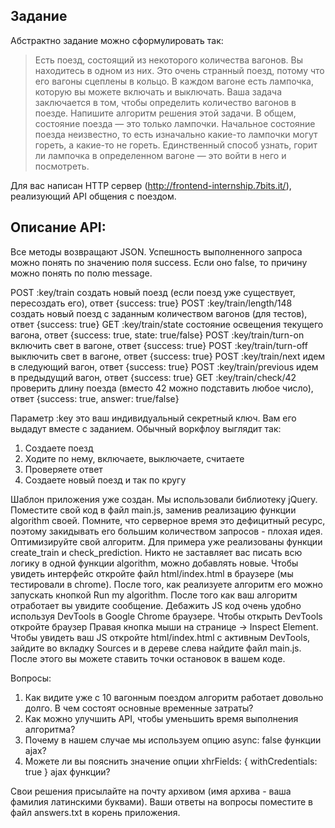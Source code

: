 Задание
-------

Абстрактно задание можно сформулировать так:

>Есть поезд, состоящий из некоторого количества вагонов. Вы находитесь в одном из них. Это очень странный поезд, потому что его вагоны сцеплены в кольцо. В каждом вагоне есть лампочка, которую вы можете включать и выключать. Ваша задача заключается в том, чтобы определить количество вагонов в поезде. Напишите алгоритм решения этой задачи.
В общем, состояние поезда — это только лампочки. Начальное состояние поезда неизвестно, то есть изначально какие-то лампочки могут гореть, а какие-то не гореть. Единственный способ узнать, горит ли лампочка в определенном вагоне — это войти в него и посмотреть.

Для вас написан HTTP сервер (http://frontend-internship.7bits.it/), реализующий API общения с поездом.

Описание API:
-------------

Все методы возвращают JSON. Успешность выполненного запроса можно понять по значению поля success. Если оно false, то причину можно понять по полю message.

POST :key/train                создать новый поезд (если поезд уже существует, пересоздать его), ответ {success: true}
POST :key/train/length/148     создать новый поезд с заданным количеством вагонов (для тестов), ответ {success: true}
GET :key/train/state           состояние освещения текущего вагона, ответ {success: true, state: true/false}
POST :key/train/turn-on        включить свет в вагоне, ответ {success: true}
POST :key/train/turn-off       выключить свет в вагоне, ответ {success: true}
POST :key/train/next           идем в следующий вагон, ответ {success: true}
POST :key/train/previous       идем в предыдущий вагон, ответ {success: true}
GET :key/train/check/42        проверить длину поезда (вместо 42 можно подставить любое число), ответ {success: true, answer: true/false}

Параметр :key это ваш индивидуальный секретный ключ. Вам его выдадут вместе с заданием.
Обычный воркфлоу выглядит так:
1. Создаете поезд
2. Ходите по нему, включаете, выключаете, считаете
3. Проверяете ответ
4. Создаете новый поезд и так по кругу

Шаблон приложения уже создан. Мы использовали библиотеку jQuery.
Поместите свой код в файл main.js, заменив реализацию функции algorithm своей.
Помните, что серверное время это дефицитный ресурс, поэтому закидывать его большим количеством запросов - плохая идея. Оптимизируйте свой алгоритм.
Для примера уже реализованы функции create_train и check_prediction. Никто не заставляет вас писать всю логику в одной функции algorithm, можно добавлять новые.
Чтобы увидеть интерфейс откройте файл html/index.html в браузере (мы тестировали в chrome).
После того, как реализуете алгоритм его можно запускать кнопкой Run my algorithm. После того как ваш алгоритм отработает вы увидите сообщение.
Дебажить JS код очень удобно используя DevTools в Google Chrome браузере. Чтобы открыть DevTools откройте браузер Правая кнопка мыши на странице -> Inspect Element.
Чтобы увидеть ваш JS откройте html/index.html с активным DevTools, зайдите во вкладку Sources и в дереве слева найдите файл main.js. После этого вы можете ставить точки остановок в вашем коде.

Вопросы:
1. Как видите уже с 10 вагонным поездом алгоритм работает довольно долго. В чем состоят основные временные затраты?
2. Как можно улучшить API, чтобы уменьшить время выполнения алгоритма?
3. Почему в нашем случае мы используем опцию async: false функции ajax?
4. Можете ли вы пояснить значение опции
  xhrFields: {
    withCredentials: true
  }
  ajax функции?


Свои решения присылайте на почту архивом (имя архива - ваша фамилия латинскими буквами).
Ваши ответы на вопросы поместите в файл answers.txt в корень приложения.